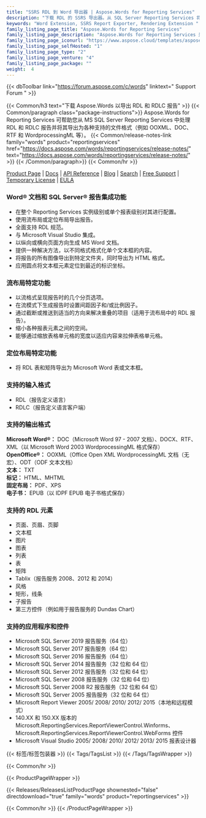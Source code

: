 ```yaml
---
title: "SSRS RDL 到 Word 导出器 | Aspose.Words for Reporting Services"
description: "下载 RDL 的 SSRS 导出器。从 SQL Server Reporting Services 将报告导出为 Word 格式（DOC DOCX PDF RTF HTML MHTML ODT TXT XPS 和 WordprocessingML）。"
keywords: "Word Extension, SSRS Report Exporter, Rendering Extension "
family_listing_page_title: "Aspose.Words for Reporting Services"
family_listing_page_description: "Aspose.Words for Reporting Services 是一个渲染扩展，旨在让软件开发人员从 Microsoft SQL Server Reporting Services 中将 RDL 和 RDLC 报告导出为 DOC、DOCX、PDF、RTF、HTML、MHTML、ODT、TXT、XPS 和 WordprocessingML 文档。"
family_listing_page_iconurl: "https://www.aspose.cloud/templates/aspose/App_Themes/V3/images/words/272x272/aspose_words-for-reporting-services.png"
family_listing_page_selfHosted: "1"
family_listing_page_type: "2"
family_listing_page_venture: "4"
family_listing_page_package: ""
weight:  4
---
```


{{< dbToolbar link="https://forum.aspose.com/c/words" linktext=" Support Forum " >}}

{{< Common/h3 text="下载 Aspose.Words 以导出 RDL 和 RDLC 报告"  >}}
{{< Common/paragraph class="package-instructions">}}
Aspose.Words for Reporting Services 可帮助您从 MS SQL Server Reporting Services 中处理 RDL 和 RDLC 报告并将其导出为各种支持的文件格式（例如 OOXML、DOC、RTF 和 WordprocessingML 等）。
{{< Common/release-notes-link family="words" product="reportingservices" href="https://docs.aspose.com/words/reportingservices/release-notes/" text="https://docs.aspose.com/words/reportingservices/release-notes/"  >}}
{{< /Common/paragraph>}}
{{< Common/hr >}}

[Product Page](https://products.aspose.com/words/reporting-services/) | [Docs](https://docs.aspose.com/words/reportingservices/) | [API Reference](https://reference.aspose.com/words/) | [Blog](https://blog.aspose.com/category/words/) | [Search](https://search.aspose.com/) | [Free Support](https://forum.aspose.com/c/words/8) | [Temporary License](https://purchase.aspose.com/temporary-license) | [EULA](https://about.aspose.com/legal/eula/)

### Word® 文档和 SQL Server® 报告集成功能

- 在整个 Reporting Services 实例级别或单个报表级别对其进行配置。
- 使用流布局或定位布局导出报告。
- 全面支持 RDL 规范。
- 与 Microsoft Visual Studio 集成。
- 以纵向或横向页面方向生成 MS Word 文档。
- 提供一种解决方法，以不同格式格式化单个文本框的内容。
- 将报告的所有图像导出到特定文件夹，同时导出为 HTML 格式。
- 应用圆点将文本框元素定位到最近的标识坐标。

### 流布局特定功能

- 以流格式呈现报告时的几个分页选项。
- 在流模式下生成报告时设置间距因子和/或比例因子。
- 通过截断或推送到适当的方向来解决重叠的项目（适用于流布局中的 RDL 报告）。
- 缩小各种报表元素之间的空间。
- 能够通过缩放表格单元格的宽度以适应内容来拉伸表格单元格。

### 定位布局特定功能

- 将 RDL 表和矩阵导出为 Microsoft Word 表或文本框。

### 支持的输入格式

- RDL（报告定义语言）
- RDLC（报告定义语言客户端）

### 支持的输出格式

**Microsoft Word®：** DOC（Microsoft Word 97 - 2007 文档）、DOCX、RTF、XML（以 Microsoft Word 2003 WordprocessingML 格式保存）\
**OpenOffice®：** OOXML（Office Open XML WordprocessingML 文档（无宏）、ODT（ODF 文本文档）\
**文本：** TXT\
**标记：** HTML、MHTML\
**固定布局：** PDF、XPS\
**电子书：** EPUB（以 IDPF EPUB 电子书格式保存）

### 支持的 RDL 元素

- 页面、页眉、页脚
- 文本框
- 图片
- 图表
- 列表
- 表
- 矩阵
- Tablix（报告服务 2008、2012 和 2014）
- 风格
- 矩形，线条
- 子报告
- 第三方控件（例如用于报告服务的 Dundas Chart）

### 支持的应用程序和控件

- Microsoft SQL Server 2019 报告服务（64 位）
- Microsoft SQL Server 2017 报告服务（64 位）
- Microsoft SQL Server 2016 报告服务（64 位）
- Microsoft SQL Server 2014 报告服务（32 位和 64 位）
- Microsoft SQL Server 2012 报告服务（32 位和 64 位）
- Microsoft SQL Server 2008 报告服务（32 位和 64 位）
- Microsoft SQL Server 2008 R2 报告服务（32 位和 64 位）
- Microsoft SQL Server 2005 报告服务（32 位和 64 位）
- Microsoft Report Viewer 2005/ 2008/ 2010/ 2012/ 2015（本地和远程模式）
- 140.XX 和 150.XX 版本的 Microsoft.ReportingServices.ReportViewerControl.Winforms、Microsoft.ReportingServices.ReportViewerControl.WebForms 控件
- Microsoft Visual Studio 2005/ 2008/ 2010/ 2012/ 2013/ 2015 报表设计器

{{< 标签/标签包装器 >}}
{{< Tags/TagsList >}}
{{< /Tags/TagsWrapper >}}

{{< Common/hr >}}

{{< ProductPageWrapper >}}

<!-- ReleasesListProductPage-->

{{< Releases/ReleasesListProductPage shownested="false"  directdownload="true" family="words" product="reportingservices" >}}

<!-- /ReleasesListProductPage-->

{{< Common/hr >}}
{{< /ProductPageWrapper >}}

